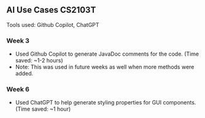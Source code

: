 ## AI Use Cases CS2103T

Tools used: Github Copilot, ChatGPT

### Week 3

- Used Github Copilot to generate JavaDoc comments for the code. (Time saved: ~1-2 hours)
- Note: This was used in future weeks as well when more methods were added.

### Week 6

- Used ChatGPT to help generate styling properties for GUI components. (Time saved: ~1 hour)